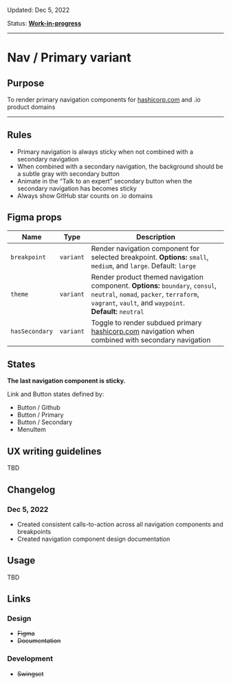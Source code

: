 Updated: Dec 5, 2022

Status: **[Work-in-progress](https://hashicorp-wpl-documentation.vercel.app/guides/can-i-use#work-in-progress)**



---

# Nav / Primary variant

## Purpose

To render primary navigation components for [hashicorp.com](https://www.hashicorp.com/) and .io product domains



---

## Rules

* Primary navigation is always sticky when not combined with a secondary navigation
* When combined with a secondary navigation, the background should be a subtle gray with secondary button
* Animate in the “Talk to an expert” secondary button when the secondary navigation has becomes sticky
* Always show GitHub star counts on .io domains

## Figma props

| Name | Type | Description |
|----|----|----|
| `breakpoint` | `variant` | Render navigation component for selected breakpoint. **Options:** `small`, `medium`, and `large`. Default: `large` |
| `theme` | `variant` | Render product themed navigation component. **Options:** `boundary`, `consul`, `neutral`, `nomad`, `packer`, `terraform`, `vagrant`, `vault`, and `waypoint`. **Default:** `neutral` |
| `hasSecondary` | `variant` | Toggle to render subdued primary [hashicorp.com](https://www.hashicorp.com/) navigation when combined with secondary navigation |

## States

**The last navigation component is sticky.**

Link and Button states defined by:

* Button / Github
* Button / Primary
* Button / Secondary
* MenuItem

## UX writing guidelines

TBD

## Changelog

### Dec 5, 2022

* Created consistent calls-to-action across all navigation components and breakpoints
* Created navigation component design documentation

## Usage

TBD

## Links

### Design

* ~~Figma~~
* ~~Documentation~~

### Development

* ~~Swingset~~


